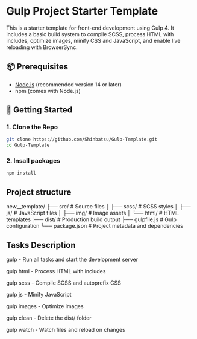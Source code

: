 # Gulp Project Starter Template

This is a starter template for front-end development using Gulp 4. It includes a basic build system to compile SCSS, process HTML with includes, optimize images, minify CSS and JavaScript, and enable live reloading with BrowserSync.

## 📦 Prerequisites

- [Node.js](https://nodejs.org/) (recommended version 14 or later)
- npm (comes with Node.js)

## 🚀 Getting Started

### 1. Clone the Repo

```bash
git clone https://github.com/Shinbatsu/Gulp-Template.git
cd Gulp-Template
```

### 2. Insall packages
```bash
npm install
```

## Project structure

new__template/
├── src/                # Source files
│   ├── scss/           # SCSS styles
│   ├── js/             # JavaScript files
│   ├── img/            # Image assets
│   └── html/           # HTML templates
├── dist/               # Production build output
├── gulpfile.js         # Gulp configuration
└── package.json        # Project metadata and dependencies

## Tasks Description

gulp - Run all tasks and start the development server

gulp html - Process HTML with includes

gulp scss - Compile SCSS and autoprefix CSS

gulp js - Minify JavaScript

gulp images - Optimize images

gulp clean - Delete the dist/ folder

gulp watch - Watch files and reload on changes